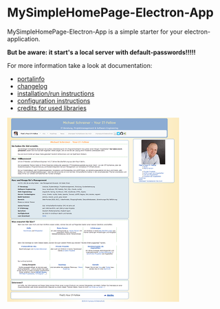 # MySimpleHomePage-Electron-App

MySimpleHomePage-Electron-App is a simple starter for your electron-application.

**But be aware: it start's a local server with default-passwords!!!!!**

For more information take a look at documentation:
- [portalinfo](docs/INFO.md)
- [changelog](docs/CHANGELOG.md) 
- [installation/run instructions](docs/INSTALL.md)
- [configuration instructions](docs/CONFIGURATION.md)
- [credits for used libraries](docs/CREDITS.md)

![startpage](docs/images/startpage-x400.png)
